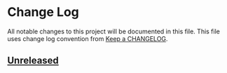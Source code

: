 # Change Log
All notable changes to this project will be documented in this file.
This file uses change log convention from [Keep a CHANGELOG](http://keepachangelog.com).

## [Unreleased][unreleased]


[unreleased]: https://github.com/dgnest/ansible-role-apache/compare/0.0.6...HEAD
[0.0.6]: https://github.com/dgnest/ansible-role-apache/compare/0.0.5...0.0.6
[0.0.5]: https://github.com/dgnest/ansible-role-apache/compare/0.0.4...0.0.5
[0.0.4]: https://github.com/dgnest/ansible-role-apache/compare/0.0.3...0.0.4
[0.0.3]: https://github.com/dgnest/ansible-role-apache/compare/0.0.2...0.0.3
[0.0.2]: https://github.com/dgnest/ansible-role-apache/compare/0.0.1...0.0.2
[0.0.1]: https://github.com/dgnest/ansible-role-apache/compare/0.0.0...0.0.1

[CHANGELOG.md]: CHANGELOG.md
[CONTRIBUTING.md]: CONTRIBUTING.md
[LICENCE]: LICENCE
[README.md]: README.md
